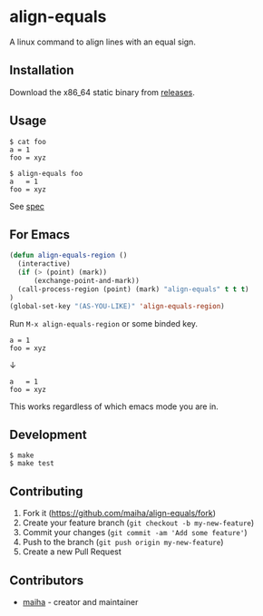 # align-equals

A linux command to align lines with an equal sign.

## Installation

Download the x86_64 static binary from [releases](https://github.com/maiha/align-equals/releases).

## Usage

```console
$ cat foo
a = 1
foo = xyz

$ align-equals foo
a   = 1
foo = xyz
```

See [spec](./spec)

## For Emacs

```lisp
(defun align-equals-region ()
  (interactive)
  (if (> (point) (mark)) 
      (exchange-point-and-mark))
  (call-process-region (point) (mark) "align-equals" t t t)
)
(global-set-key "(AS-YOU-LIKE)" 'align-equals-region)
```

Run `M-x align-equals-region` or some binded key.

```
a = 1
foo = xyz
```
↓
```
a   = 1
foo = xyz
```

This works regardless of which emacs mode you are in.

## Development

```console
$ make
$ make test
```

## Contributing

1. Fork it (<https://github.com/maiha/align-equals/fork>)
2. Create your feature branch (`git checkout -b my-new-feature`)
3. Commit your changes (`git commit -am 'Add some feature'`)
4. Push to the branch (`git push origin my-new-feature`)
5. Create a new Pull Request

## Contributors

- [maiha](https://github.com/maiha) - creator and maintainer
